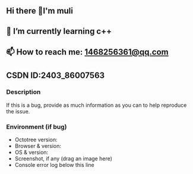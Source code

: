## Hi there 👋I'm muli
## 🌱 I’m currently learning c++
## 📫 How to reach me: 1468256361@qq.com
##    CSDN ID:2403_86007563
### Description
If this is a bug, provide as much information as you can to help reproduce the issue.

### Environment (if bug)

* Octotree version:
* Browser & version:
* OS & version:
* Screenshot, if any (drag an image here)
* Console error log below this line
<!--
**muyuliyan/muyuliyan** is a ✨ _special_ ✨ repository because its `README.md` (this file) appears on your GitHub profile.

Here are some ideas to get you started:


- 🌱 I’m currently learning c++
- 👯 I’m looking to collaborate on ...
- 🤔 I’m looking for help with ...
- 💬 Ask me about ...
- 📫 How to reach me: 1468256361@qq.com
- 😄 Pronouns: ...
- ⚡ Fun fact: ...
-->
